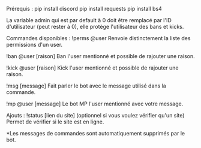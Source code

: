 Prérequis :
  pip install discord
  pip install requests
  pip install bs4

La variable admin qui est par default à 0 doit être remplacé par l'ID d'utilisateur (peut rester à 0), elle protège l'utilisateur des bans et kicks.

Commandes disponibles :
  !perms @user
    Renvoie distinctement la liste des permissions d'un user.

  !ban @user [raison]
    Ban l'user mentionné et possible de rajouter une raison.

  !kick @user [raison]
    Kick l'user mentionné et possible de rajouter une raison.

  !msg [message]
    Fait parler le bot avec le message utilisé dans la commande.

  !mp @user [message]
    Le bot MP l'user mentionné avec votre message.

  Ajouts :
    !status [lien du site] (optionnel si vous voulez vérifier qu'un site)
      Permet de vérifier si le site est en ligne.

  *Les messages de commandes sont automatiquement supprimés par le bot.
